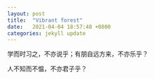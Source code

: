 ```yaml
---
layout: post
title:  "Vibrant forest"
date:   2021-04-04 18:57:48 +0800
categories: jekyll update
---
```

学而时习之，不亦说乎；有朋自远方来，不亦乐乎？

人不知而不愠，不亦君子乎？

